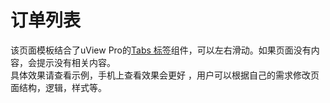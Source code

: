 # 订单列表 

<demo-model url="/pages/template/order/index"></demo-model>
<template-download></template-download>

该页面模板结合了uView Pro的[Tabs 标签](/components/tabs.html)组件，可以左右滑动。如果页面没有内容，会提示没有相关内容。  
具体效果请查看示例，手机上查看效果会更好 ，用户可以根据自己的需求修改页面结构，逻辑，样式等。